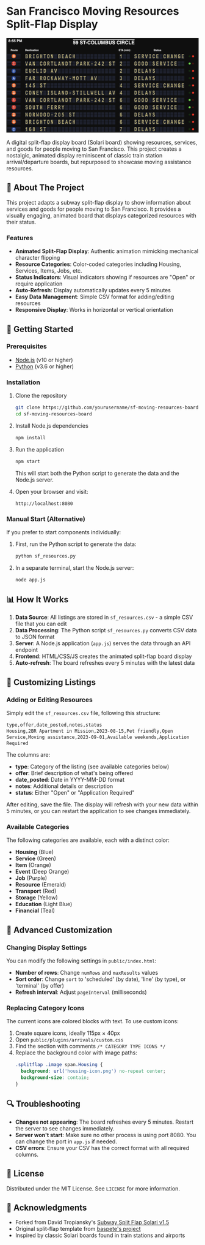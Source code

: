 # San Francisco Moving Resources Split-Flap Display

![Screenshot](thumbnail.png)

A digital split-flap display board (Solari board) showing resources, services, and goods for people moving to San Francisco. This project creates a nostalgic, animated display reminiscent of classic train station arrival/departure boards, but repurposed to showcase moving assistance resources.

## 🌉 About The Project

This project adapts a subway split-flap display to show information about services and goods for people moving to San Francisco. It provides a visually engaging, animated board that displays categorized resources with their status.

### Features

- **Animated Split-Flap Display**: Authentic animation mimicking mechanical character flipping
- **Resource Categories**: Color-coded categories including Housing, Services, Items, Jobs, etc.
- **Status Indicators**: Visual indicators showing if resources are "Open" or require application
- **Auto-Refresh**: Display automatically updates every 5 minutes
- **Easy Data Management**: Simple CSV format for adding/editing resources
- **Responsive Display**: Works in horizontal or vertical orientation

## 🚀 Getting Started

### Prerequisites

- [Node.js](https://nodejs.org/) (v10 or higher)
- [Python](https://www.python.org/) (v3.6 or higher)

### Installation

1. Clone the repository
   ```sh
   git clone https://github.com/yourusername/sf-moving-resources-board.git
   cd sf-moving-resources-board
   ```

2. Install Node.js dependencies
   ```sh
   npm install
   ```

3. Run the application
   ```sh
   npm start
   ```
   This will start both the Python script to generate the data and the Node.js server.

4. Open your browser and visit:
   ```
   http://localhost:8080
   ```

### Manual Start (Alternative)

If you prefer to start components individually:

1. First, run the Python script to generate the data:
   ```sh
   python sf_resources.py
   ```

2. In a separate terminal, start the Node.js server:
   ```sh
   node app.js
   ```

## 📊 How It Works

1. **Data Source**: All listings are stored in `sf_resources.csv` - a simple CSV file that you can edit
2. **Data Processing**: The Python script `sf_resources.py` converts CSV data to JSON format
3. **Server**: A Node.js application (`app.js`) serves the data through an API endpoint
4. **Frontend**: HTML/CSS/JS creates the animated split-flap board display
5. **Auto-refresh**: The board refreshes every 5 minutes with the latest data

## 🔧 Customizing Listings

### Adding or Editing Resources

Simply edit the `sf_resources.csv` file, following this structure:
```
type,offer,date_posted,notes,status
Housing,2BR Apartment in Mission,2023-08-15,Pet friendly,Open
Service,Moving assistance,2023-09-01,Available weekends,Application Required
```

The columns are:
- **type**: Category of the listing (see available categories below)
- **offer**: Brief description of what's being offered
- **date_posted**: Date in YYYY-MM-DD format
- **notes**: Additional details or description
- **status**: Either "Open" or "Application Required"

After editing, save the file. The display will refresh with your new data within 5 minutes, or you can restart the application to see changes immediately.

### Available Categories

The following categories are available, each with a distinct color:
- **Housing** (Blue)
- **Service** (Green)
- **Item** (Orange)
- **Event** (Deep Orange)
- **Job** (Purple)
- **Resource** (Emerald)
- **Transport** (Red)
- **Storage** (Yellow)
- **Education** (Light Blue)
- **Financial** (Teal)

## 🎨 Advanced Customization

### Changing Display Settings

You can modify the following settings in `public/index.html`:
- **Number of rows**: Change `numRows` and `maxResults` values
- **Sort order**: Change `sort` to 'scheduled' (by date), 'line' (by type), or 'terminal' (by offer)
- **Refresh interval**: Adjust `pageInterval` (milliseconds)

### Replacing Category Icons

The current icons are colored blocks with text. To use custom icons:

1. Create square icons, ideally 115px × 40px
2. Open `public/plugins/arrivals/custom.css`
3. Find the section with comments `/* CATEGORY TYPE ICONS */`
4. Replace the background color with image paths:
   ```css
   .splitflap .image span.Housing {
     background: url('housing-icon.png') no-repeat center;
     background-size: contain;
   }
   ```

## 🔍 Troubleshooting

- **Changes not appearing**: The board refreshes every 5 minutes. Restart the server to see changes immediately.
- **Server won't start**: Make sure no other process is using port 8080. You can change the port in `app.js` if needed.
- **CSV errors**: Ensure your CSV has the correct format with all required columns.

## 📝 License

Distributed under the MIT License. See `LICENSE` for more information.

## 🙏 Acknowledgments


- Forked from David Tropiansky's [Subway Split Flap Solari v1.5](https://github.com/DavidTropiansky/Subway-Split-Flap-Solari-v1.5)
- Original split-flap template from [baspete's project](https://github.com/baspete/Split-Flap/)
- Inspired by classic Solari boards found in train stations and airports